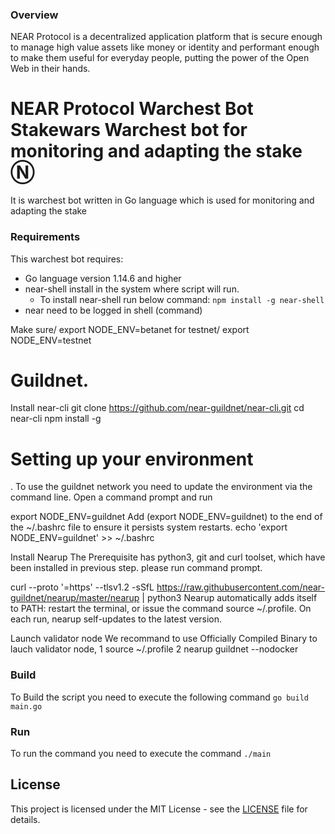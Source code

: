 
###  Overview
NEAR Protocol is a decentralized application platform that is secure enough to manage high value assets like money or identity and performant enough to make them useful for everyday people, putting the power of the Open Web in their hands.


# NEAR Protocol Warchest Bot Stakewars Warchest bot  for monitoring and adapting the stake Ⓝ
It is warchest bot written in Go language which is used for monitoring and adapting the stake


### Requirements 
This warchest bot requires:
* Go language version 1.14.6 and higher
* near-shell install in the system where script will run.
    * To install near-shell run below command:
    `
    npm install -g near-shell
    `
* near need to be logged in shell (command)

Make sure/ export NODE_ENV=betanet
for testnet/ export NODE_ENV=testnet



# Guildnet.
Install near-cli
git clone https://github.com/near-guildnet/near-cli.git
cd near-cli
npm install -g

# Setting up your environment
.
To use the guildnet network you need to update the environment via the command line.
Open a command prompt and run

export NODE_ENV=guildnet
Add (export NODE_ENV=guildnet) to the end of the ~/.bashrc file to ensure it persists system restarts.
echo 'export NODE_ENV=guildnet' >> ~/.bashrc 

Install Nearup
The Prerequisite has python3, git and curl toolset, which have been installed in previous step. please run command prompt.

curl --proto '=https' --tlsv1.2 -sSfL https://raw.githubusercontent.com/near-guildnet/nearup/master/nearup | python3
Nearup automatically adds itself to PATH: restart the terminal, or issue the command source ~/.profile. On each run, nearup self-updates to the latest version.

Launch validator node
We recommand to use Officially Compiled Binary to lauch validator node,
1
source ~/.profile
2
nearup guildnet --nodocker
### Build
To Build the script you need to execute the following command
`
go build main.go
`

### Run
To run the command you need to execute the command
`
./main
`

## License

This project is licensed under the MIT License - see the [LICENSE](LICENSE) file for details.
